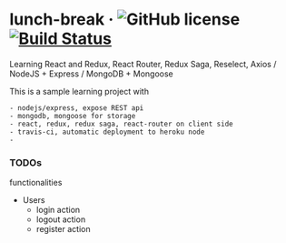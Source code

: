 # lunch-break &middot; ![GitHub license](https://img.shields.io/github/license/bbogdan2008/lunch-break?color=blue) [![Build Status](https://travis-ci.org/bbogdan2008/lunch-break.svg?branch=master)](https://travis-ci.org/bbogdan2008/lunch-break)

Learning React and Redux, React Router, Redux Saga, Reselect, Axios / NodeJS + Express / MongoDB + Mongoose

This is a sample learning project with

    - nodejs/express, expose REST api
    - mongodb, mongoose for storage
    - react, redux, redux saga, react-router on client side
    - travis-ci, automatic deployment to heroku node
    -

### TODOs

functionalities

- Users
  - login action
  - logout action
  - register action
